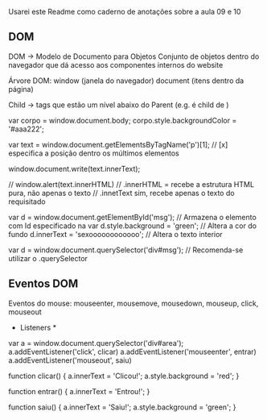 Usarei este Readme como caderno de anotações sobre a aula 09 e 10

## DOM

DOM -> Modelo de Documento para Objetos
Conjunto de objetos dentro do navegador que dá acesso aos componentes internos do website

Árvore DOM:
window (janela do navegador)
document (itens dentro da página)

Child -> tags que estão um nível abaixo do Parent (e.g. <body> é child de <html>)



var corpo = window.document.body;
corpo.style.backgroundColor = '#aaa222';

var text = window.document.getElementsByTagName('p')[1];
// [x] especifica a posição dentro os múltimos elementos <p>

window.document.write(text.innerText);

// window.alert(text.innerHTML)
// .innerHTML = recebe a estrutura HTML pura, não apenas o texto
// .innetText sim, recebe apenas o texto do requisitado

var d = window.document.getElementById('msg');
// Armazena o elemento com Id especificado na var
d.style.background = 'green'; 
// Altera a cor do fundo
d.innerText = 'sexoooooooooooo';
// Altera o texto interior

var d = window.document.querySelector('div#msg');
// Recomenda-se utilizar o .querySelector

## Eventos DOM

Eventos do mouse: mouseenter, mousemove, mousedown, mouseup, click, mouseout

* Listeners *

var a = window.document.querySelector('div#area');
a.addEventListener('click', clicar)
a.addEventListener('mouseenter', entrar)
a.addEventListener('mouseout', saiu)

function clicar() {
    a.innerText = 'Clicou!';
    a.style.background = 'red';
}

function entrar() {
    a.innerText = 'Entrou!';
}

function saiu() {
    a.innerText = 'Saiu!';
    a.style.background = 'green';
}